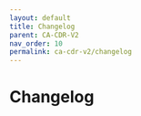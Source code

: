 ```yaml
---
layout: default
title: Changelog
parent: CA-CDR-V2
nav_order: 10
permalink: ca-cdr-v2/changelog
---
```


# Changelog